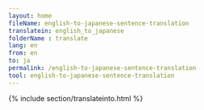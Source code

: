 ```yaml
---
layout: home
fileName: english-to-japanese-sentence-translation
translatein: english_to_japanese
folderName : translate
lang: en
from: en
to: ja
permalink: /english-to-japanese-sentence-translation
tool: english-to-japanese-sentence-translation
---
```

{% include section/translateinto.html %}